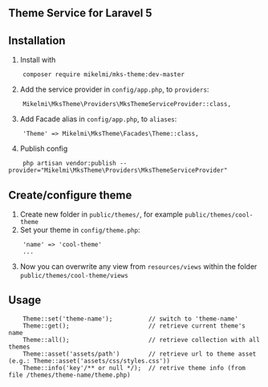 ## Theme Service for Laravel 5

## Installation

1. Install with
```
    composer require mikelmi/mks-theme:dev-master
```
2. Add the service provider in `config/app.php`, to `providers`:
```
    Mikelmi\MksTheme\Providers\MksThemeServiceProvider::class,
```    
3. Add Facade alias in `config/app.php`, to `aliases`:
```
    'Theme' => Mikelmi\MksTheme\Facades\Theme::class,
```
4. Publish config
```    
    php artisan vendor:publish --provider="Mikelmi\MksTheme\Providers\MksThemeServiceProvider"
```

## Create/configure theme

1. Create new folder in `public/themes/`, for example `public/themes/cool-theme`
2. Set your theme in `config/theme.php`:
```
    'name' => 'cool-theme'
    ...
```    
3. Now you can overwrite any view from `resources/views` within the folder `public/themes/cool-theme/views`

## Usage
```
    Theme::set('theme-name');          // switch to 'theme-name'
    Theme::get();                      // retrieve current theme's name
    Theme::all();                      // retrieve collection with all themes
    Theme::asset('assets/path')        // retrieve url to theme asset (e.g.: Theme::asset('assets/css/styles.css')) 
    Theme::info('key'/** or null */);  // retrive theme info (from file /themes/theme-name/theme.php)
    
```
